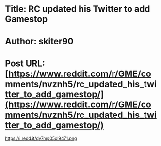 # Title: RC updated his Twitter to add Gamestop
# Author: skiter90
# Post URL: [https://www.reddit.com/r/GME/comments/nvznh5/rc_updated_his_twitter_to_add_gamestop/](https://www.reddit.com/r/GME/comments/nvznh5/rc_updated_his_twitter_to_add_gamestop/)


https://i.redd.it/dy7mp05ol9471.png
